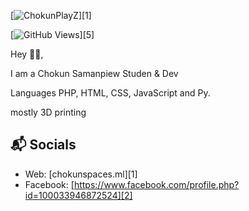 [![ChokunPlayZ](https://images.unsplash.com/photo-1452857297128-d9c29adba80b?ixlib=rb-1.2.1&ixid=MnwxMjA3fDB8MHxwaG90by1wYWdlfHx8fGVufDB8fHx8&auto=format&fit=crop&w=1074&q=80)][1]

[![GitHub Views](https://komarev.com/ghpvc/?username=chokunkr&color=FAC151)][5]

Hey 👋🏻,

I am a Chokun Samanpiew Studen & Dev

Languages
PHP, HTML, CSS, JavaScript and Py.

mostly 3D printing

## 📬 Socials

- Web: [chokunspaces.ml][1]
- Facebook: [https://www.facebook.com/profile.php?id=100033946872524][2]

